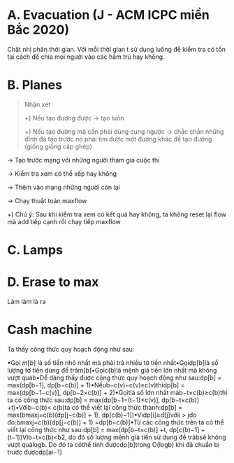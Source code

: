 
# A. Evacuation (J - ACM ICPC miền Bắc 2020)
Chặt nhị phân thời gian. Với mỗi thời gian t sử dụng luồng để kiểm tra có tồn tại cách để chia mọi người vào các hầm trú hay không.

# B. Planes
> Nhận xét
>
>+) Nếu tạo đường được -> tạo luôn
>
>+) Nếu tạo đường mà cần phải dùng cung ngược -> chắc chắn những đỉnh đã tạo trước nó phải tìm được một đường khác để tạo đường (giống giống cặp ghép)

-> Tạo trước mạng với những người tham gia cuộc thi

-> Kiểm tra xem có thể xếp hay không

-> Thêm vào mạng những người còn lại

-> Chạy thuật toán maxflow

+) Chú ý: Sau khi kiểm tra xem có kết quả hay không, ta không reset lại flow mà add tiếp cạnh rồi chạy tiếp maxflow

# C. Lamps

# D. Erase to max
Làm làm là ra

# Cash machine

Ta thấy công thức quy hoạch động như sau:

•Gọi $m[b]$ là số tiền nhỏ nhất mà phải trả nhiều tờ tiền nhất•Gọidp[b]là số lượng tờ tiền dùng để trảm[b]•Gọic(b)là mệnh giá tiền lớn nhất mà không vượt quáb•Dễ dàng thấy được công thức quy hoạch động như sau:dp[b] = max(dp[b−1], dp[b−c(b)] + 1)•Nếub−c(v)−c(v)≥c(v)thìdp[b] = max(dp[b−1−c(v)], dp[b−2×c(b)] + 2)•Gọitlà số lớn nhất màb−t×c(b)≥c(b)thì ta có công thức sau:dp[b] = max(dp[b−1−(t−1)×c(v)], dp[b−t×c(b)] +t)•Vớib−c(b)< c(b)ta có thể viết lại công thức thành:dp[b] = max(bmaxj=c(b)(dp[j−c(b)] + 1), dp[c(b)−1])•Vìdp[i]≥d[j]vớii > jdo đó:bmaxj=c(b)(dp[j−c(b)] + 1) =dp[b−c(b)]•Từ các công thức trên ta có thể viết lại công thức như sau:dp[b] = max(dp[b−t×c(b)] +t, dp[c(b)−1] + (t−1))Vìb−t×c(b)<b2, do đó số lượng mệnh giá tiền sử dụng để trảbsẽ không vượt quálogb. Do đó ta cóthể tính đượcdp[b]trong O(logb) khi đã chuẩn bị trước đượcdp[ai−1]
<!--stackedit_data:
eyJoaXN0b3J5IjpbLTk3NjAzNjU4NywtNTMwNDM4OTUxLDE0NT
MzMDU5MTAsMjk4MzYwNTk3LC0zOTM5NTgxMjgsLTk2NDgwMjEz
NSw5MzU0Njc5OTksMTI2MjE2ODA4NiwtNTkxNzQ1ODA4LDEwOD
UyNDkzNjYsLTk0NTk3NTExOSwxNTk2ODc2OTQ3LDkwOTI5MTQx
NywyOTY2OTg5MjVdfQ==
-->